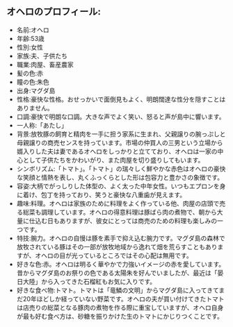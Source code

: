 ## オヘロのプロフィール:

* 名前:オヘロ
* 年齢:53歳
* 性別:女性
* 家族:夫、子供たち
* 職業:肉屋、畜産農家
* 髪の色:赤
* 瞳の色:朱色
* 出身:マグダ島
* 性格:豪快な性格。おせっかいで面倒見もよく、明朗闊達な性分を隠すことはありません。
* 口調:豪快で明朗な口調。大きな声でよく笑い、怒ると声が島中に響います。
* 一人称:「あたし」
* 背景:放牧豚の飼育と精肉を一手に担う家系に生まれ、父親譲りの腕っぷしと母親譲りの商売センスを持っています。市場の仲買人の三男という立場から婿入りした夫は妻であるオヘロをしっかりと立てており、オヘロは一家の中心として子供たちをかわいがり、また肉屋を切り盛りしてもいます。
* シンボリズム:「トマト」。「トマト」の瑞々しく鮮やかな赤色はオヘロの豪快な笑顔と情熱を表し、丸くふっくらとした形は包容力と豊かさの象徴です。
* 容姿:大柄でがっしりした体型の、よく太った中年女性。いつもエプロンを身に着け、包丁を持っており、笑うと豪快な八重歯が見えます。
* 趣味:料理。オヘロは家族のために料理をよく作っている他、肉屋の店頭で売る総菜も調理しています。オヘロの得意料理は豚ばら肉の煮物で、朝から大量に仕込む日もありますが、彼女にとっては商売のための料理も楽しみの一つです。
* 特技:腕力。オヘロの自慢は豚を素手で抑え込む腕力です。マグダ島の森林で放牧されている豚はその一部が放牧地域から逸れて畑を荒らすこともありますが、オヘロの目が光っているところではその心配は無用です。
* 好きな色:赤。オヘロは明るく華やかで力強いイメージの赤を愛しています。昔からマグダ島のお祭りの色である太陽朱を好んでいましたが、最近は「晏日大陸」から入ってきた石榴紅もお気に入りです。
* 好きな食べ物:トマト。トマトは「竜鱗の文明」からマグダ島に入ってきてまだ20年ほどしか経っていない野菜です。オヘロの夫が買い付けてきたトマトは店売りの総菜となる豚肉の煮物を作る際に重宝していますが、オヘロ自身が最も好む食べ方は、砂糖を振りかけた生のトマトにかじりつくことです。
